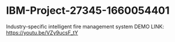 # IBM-Project-27345-1660054401
Industry-specific intelligent fire management system
DEMO LINK:
https://youtu.be/VZy9ucsF_tY
